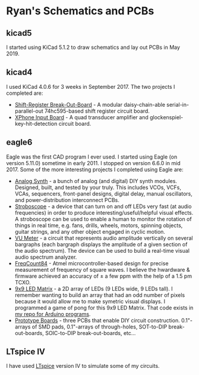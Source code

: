 # Ryan's Schematics and PCBs

## kicad5
I started using KiCad 5.1.2 to draw schematics and lay out PCBs in May 2019.


## kicad4
I used KiCad 4.0.6 for 3 weeks in September 2017. The two projects I completed are:
* [Shift-Register Break-Out-Board](/kicad4/SRBOB) - A modular daisy-chain-able serial-in-parallel-out 74hc595-based shift register circuit board.
* [XPhone Input Board](/kicad4/XPhone/Input_Board) - A quad transducer amplifier and glockenspiel-key-hit-detection circuit board.


## eagle6
Eagle was the first CAD program I ever used. I started using Eagle (on version 5.11.0) sometime in early 2011. I stopped on version 6.6.0 in mid 2017.  Some of the more interesting projects I completed using Eagle are:
* [Analog Synth](eagle6/Analog%20Synth) - a bunch of analog (and digital) DIY synth modules.  Designed, built, and tested by your truly.  This includes VCOs, VCFs, VCAs, sequencers, front-panel designs, digital delay, manual oscillators, and power-distribution interconnect PCBs.
* [Stroboscope](eagle6/Stroboscope) - a device that can turn on and off LEDs very fast (at audio frequencies) in order to produce interesting/useful/helpful visual effects.  A stroboscope can be used to enable a human to monitor the rotation of things in real time, e.g. fans, drills, wheels, motors, spinning objects, guitar strings, and any other object engaged in cyclic motion.
* [VU Meter](eagle6/VU%20meter) - a circuit that represents audio amplitude vertically on several bargraphs (each bargraph displays the amplitude of a given section of the audio spectrum).  The device can be used to build a real-time visual audio spectrum analyzer.
* [FreqCount84](eagle6/FreqCount84) - Atmel microcontroller-based design for precise measurement of frequency of square waves.  I believe the hwardware & firmware achieved an accuracy of ± a few ppm with the help of a 1.5 pm TCXO.
* [9x9 LED Matrix](eagle6/9x9%20LED%20Matrix) - a 2D array of LEDs (9 LEDs wide, 9 LEDs tall).  I remember wanting to build an array that had an odd number of pixels because it would allow me to make symetric visual displays.  I programmed a game of pong for this 9x9 LED Matrix.  That code exists in [my repo for Arduino programs](https://github.com/jensenr30/Arduino/tree/master/_DISPLAY/9x9_LED_Matrix).
* [Prototype Boards](eagle6/Prototype%20Boards) - three PCBs that enable DIY circuit construction.  0.1"-arrays of SMD pads, 0.1"-arrays of through-holes, SOT-to-DIP break-out-boards, SOIC-to-DIP break-out-boards, etc...

## LTspice IV
I have used [LTspice](https://en.wikipedia.org/wiki/LTspice) version IV to simulate some of my circuits.
